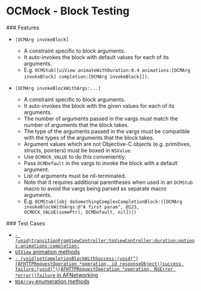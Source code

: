 # OCMock - Block Testing

### Features

- `[OCMArg invokeBlock]`

  - A constraint specific to block arguments.
  - It auto-invokes the block with default values for each of its arguments.
  - E.g. `OCMStub([uiView animateWithDuration:0.4 animations:[OCMArg invokeBlock] completion:[OCMArg invokeBlock]])`.

- `[OCMArg invokeBlockWithArgs:...]`

  - A constraint specific to block arguments.
  - It auto-invokes the block with the given values for each of its arguments.
  - The number of arguments passed in the vargs _must_ match the number of arguments that the block takes.
  - The type of the arguments passed in the vargs _must_ be compatible with the types of the arguments that the block takes.
  - Argument values which are not Objective-C objects (e.g. primitives, structs, pointers) must be boxed in `NSValue`.
  - Use `OCMOCK_VALUE` to do this conveniently.
  - Pass `OCMDefault` in the vargs to invoke the block with a default argument.
  - List of arguments must be nil-terminated.
  - Note that it requires additional parentheses when used in an `OCMStub` macro to avoid the vargs being parsed as separate macro arguments.
  - E.g. `OCMStub([obj doSomethingComplexCompletionBlock:([OCMArg invokeBlockWithArgs:@"A first param", @123, OCMOCK_VALUE(somePtr), OCMDefault, nil])])`

### Test Cases

- [`- (void)transitionFromViewController:toViewController:duration:options:animations:completion:`](https://developer.apple.com/library/ios/documentation/UIKit/Reference/UIViewController_Class/#//apple_ref/occ/instm/UIViewController/transitionFromViewController:toViewController:duration:options:animations:completion:)
- [`UIView` animation methods](https://developer.apple.com/library/ios/documentation/UIKit/Reference/UIView_Class/)
- [`- (void)setCompletionBlockWithSuccess:(void(^)(AFHTTPRequestOperation *operation, id responseObject))success failure:(void(^)(AFHTTPRequestOperation *operation, NSError *error))failure` in AFNetworking](http://cocoadocs.org/docsets/AFNetworking/2.5.2/Classes/AFHTTPRequestOperation.html#//api/name/setCompletionBlockWithSuccess:failure:)
- [`NSArray` enumeration methods](https://developer.apple.com/library/mac/documentation/Cocoa/Reference/Foundation/Classes/NSArray_Class/#//apple_ref/occ/instm/NSArray/enumerateObjectsUsingBlock:)
